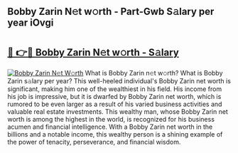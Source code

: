 ## Bobby Zarin N𝚎t w𝚘rth - Part-Gwb S𝚊lary per year iOvgi

# <h2><a href="http://gc11j59.nevu.top/?p=Bobby+Zarin">🔗 👉🔴 Bobby Zarin N𝚎t w𝚘rth - S𝚊lary</a></h2>

[![Bobby Zarin N𝚎t W𝚘rth](https://i.imgur.com/Oavwk0R.jpeg)](http://gc11j59.nevu.top/?p=Bobby+Zarin)
What is Bobby Zarin n𝚎t w𝚘rth? What is Bobby Zarin s𝚊lary per year?
This well-heeled individual's Bobby Zarin net worth is significant, making him one of the wealthiest in his field. His income from his job is impressive, but it is dwarfed by Bobby Zarin net worth, which is rumored to be even larger as a result of his varied business activities and valuable real estate investments. This wealthy man, whose Bobby Zarin net worth is among the highest in the world, is recognized for his business acumen and financial intelligence. With a Bobby Zarin net worth in the billions and a notable income, this wealthy person is a shining example of the power of tenacity, perseverance, and financial wisdom.
